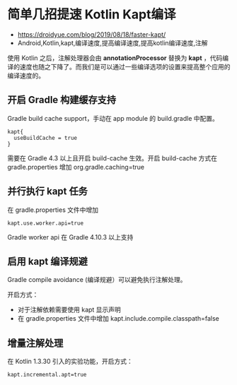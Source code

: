 # 简单几招提速 Kotlin Kapt编译
- https://droidyue.com/blog/2019/08/18/faster-kapt/
- Android,Kotlin,kapt,编译速度,提高编译速度,提高kotlin编译速度,注解

使用 Kotlin 之后，注解处理器会由 **annotationProcessor** 替换为 **kapt** ，代码编译的速度也随之下降了。而我们是可以通过一些编译选项的设置来提高整个应用的编译速度的。

## 开启 Gradle 构建缓存支持

Gradle build cache support，手动在 app module 的 build.gradle 中配置。

    kapt{
      useBuildCache = true
    }
  
需要在 Gradle 4.3 以上且开启 build-cache 生效。开启 build-cache 方式在 gradle.properties 增加  org.gradle.caching=true


## 并行执行 kapt 任务

在 gradle.properties 文件中增加

    kapt.use.worker.api=true
  
Gradle worker api 在 Gradle 4.10.3 以上支持

## 启用 kapt 编译规避

Gradle compile avoidance (编译规避）可以避免执行注解处理。

开启方式：

 - 对于注解依赖需要使用 kapt 显示声明
 - 在 gradle.properties 文件中增加 kapt.include.compile.classpath=false
 
 ## 增量注解处理
 
 在 Kotlin 1.3.30 引入的实验功能，开启方式：
 
    kapt.incremental.apt=true
    

 
 
 
 
